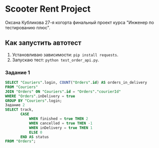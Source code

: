 # Scooter Rent Project

Оксана Кубликова 27-я когорта финальный проект курса "Инженер по тестированию плюс".

## Как запустить автотест
1. Установливаю зависимости: `pip install requests`.
2. Запускаю тест: `python test_order_api.py`.

### Задание 1
```sql
SELECT "Couriers".login, COUNT("Orders".id) AS orders_in_delivery
FROM "Couriers"
JOIN "Orders" ON "Couriers".id = "Orders"."courierId"
WHERE "Orders".inDelivery = true
GROUP BY "Couriers".login;
Задание 2 
SELECT track,
       CASE
           WHEN finished = true THEN 2
           WHEN cancelled = true THEN -1
           WHEN inDelivery = true THEN 1
           ELSE 0
       END AS status
FROM "Orders";